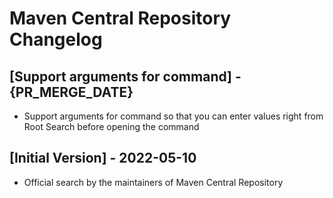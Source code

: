 # Maven Central Repository Changelog

## [Support arguments for command] - {PR_MERGE_DATE}

- Support arguments for command so that you can enter values right from Root Search before opening the command

## [Initial Version] - 2022-05-10

- Official search by the maintainers of Maven Central Repository
